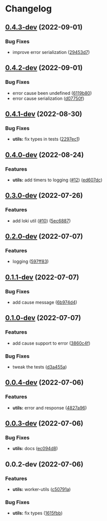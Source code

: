 # Changelog

## [0.4.3-dev](https://github.com/web3-storage/workers/compare/worker-utils-v0.4.2-dev...worker-utils-v0.4.3-dev) (2022-09-01)


### Bug Fixes

* improve error serialization ([29453d7](https://github.com/web3-storage/workers/commit/29453d7a53b650d436b3cb36a07cde3cc3c724dd))

## [0.4.2-dev](https://github.com/web3-storage/workers/compare/worker-utils-v0.4.1-dev...worker-utils-v0.4.2-dev) (2022-09-01)


### Bug Fixes

* error cause been undefined ([6119b80](https://github.com/web3-storage/workers/commit/6119b801c8a8b3da8d473ad8da79b0e0d0cc6e17))
* error cause serialization ([d07750f](https://github.com/web3-storage/workers/commit/d07750f3f76a728d4a1be17455c6262ffd7d1724))

## [0.4.1-dev](https://github.com/web3-storage/workers/compare/worker-utils-v0.4.0-dev...worker-utils-v0.4.1-dev) (2022-08-30)


### Bug Fixes

* **utils:** fix types in tests ([2297ec1](https://github.com/web3-storage/workers/commit/2297ec1e05dde0c1605580fa3f5a0e130b4c5bc0))

## [0.4.0-dev](https://github.com/web3-storage/workers/compare/worker-utils-v0.3.0-dev...worker-utils-v0.4.0-dev) (2022-08-24)


### Features

* **utils:** add timers to logging ([#12](https://github.com/web3-storage/workers/issues/12)) ([ed607dc](https://github.com/web3-storage/workers/commit/ed607dcd3b69b9e277ee773e56a15f0b579788f8))

## [0.3.0-dev](https://github.com/web3-storage/workers/compare/worker-utils-v0.2.0-dev...worker-utils-v0.3.0-dev) (2022-07-26)


### Features

* add loki util ([#10](https://github.com/web3-storage/workers/issues/10)) ([5ec6887](https://github.com/web3-storage/workers/commit/5ec68870b317ec820699b92d4afe45ddf7aa839a))

## [0.2.0-dev](https://github.com/web3-storage/workers/compare/worker-utils-v0.1.1-dev...worker-utils-v0.2.0-dev) (2022-07-07)


### Features

* logging ([597ff83](https://github.com/web3-storage/workers/commit/597ff839ec3eabc4178f63a0cdbc516c00c5515e))

## [0.1.1-dev](https://github.com/web3-storage/workers/compare/worker-utils-v0.1.0-dev...worker-utils-v0.1.1-dev) (2022-07-07)


### Bug Fixes

* add cause message ([6b974d4](https://github.com/web3-storage/workers/commit/6b974d4c2fdeea662ac294631317805b7b80d9e3))

## [0.1.0-dev](https://github.com/web3-storage/workers/compare/worker-utils-v0.0.4-dev...worker-utils-v0.1.0-dev) (2022-07-07)


### Features

* add cause support to error ([3860c4f](https://github.com/web3-storage/workers/commit/3860c4f897cd3f57938cd0197b5dc5278acabbcd))


### Bug Fixes

* tweak the tests ([d3a455a](https://github.com/web3-storage/workers/commit/d3a455adea0bac6a157a579c1d02a78c9cc20b9f))

## [0.0.4-dev](https://github.com/web3-storage/workers/compare/worker-utils-v0.0.3-dev...worker-utils-v0.0.4-dev) (2022-07-06)


### Features

* **utils:** error and response ([4827a96](https://github.com/web3-storage/workers/commit/4827a96d3a09e94223a6359b811b41e4723ac4e9))

## [0.0.3-dev](https://github.com/web3-storage/workers/compare/worker-utils-v0.0.2-dev...worker-utils-v0.0.3-dev) (2022-07-06)


### Bug Fixes

* **utils:** docs ([ec094d8](https://github.com/web3-storage/workers/commit/ec094d87a5c7f2d87f875156dbf150602a7a948c))

## 0.0.2-dev (2022-07-06)


### Features

* **utils:** worker-utils ([c50791a](https://github.com/web3-storage/workers/commit/c50791a7d550f04c9be0bb6e2bde085630ee9f39))


### Bug Fixes

* **utils:** fix types ([1615fbb](https://github.com/web3-storage/workers/commit/1615fbb5d691fca22c60fd44d871a18af88137a1))
